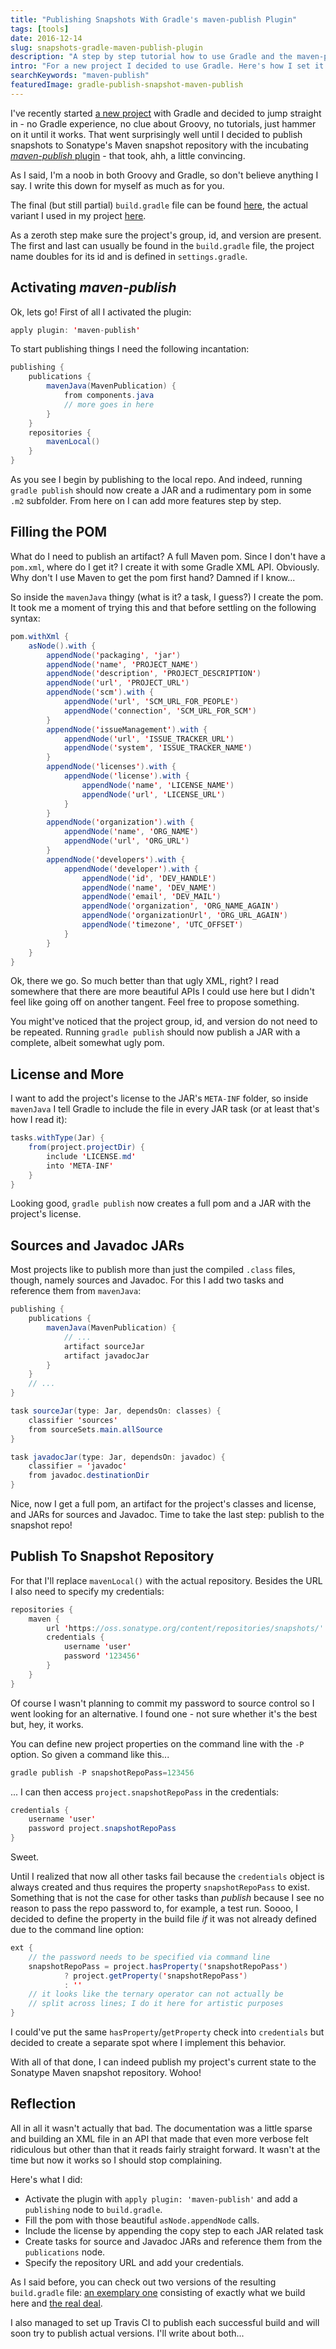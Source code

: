 ```yaml
---
title: "Publishing Snapshots With Gradle's maven-publish Plugin"
tags: [tools]
date: 2016-12-14
slug: snapshots-gradle-maven-publish-plugin
description: "A step by step tutorial how to use Gradle and the maven-publish plugin to publish snapshots to Sonatype's Maven snapshot repo."
intro: "For a new project I decided to use Gradle. Here's how I set it up with the incubating maven-publish plugin to publish snapshots to Sonatype's repository."
searchKeywords: "maven-publish"
featuredImage: gradle-publish-snapshot-maven-publish
---
```


I've recently started [a new project](https://github.com/CodeFX-org/junit-io) with Gradle and decided to jump straight in - no Gradle experience, no clue about Groovy, no tutorials, just hammer on it until it works.
That went surprisingly well until I decided to publish snapshots to Sonatype's Maven snapshot repository with the incubating [*maven-publish* plugin](https://docs.gradle.org/current/userguide/publishing_maven.html) - that took, ahh, a little convincing.

<admonition type="caveat">

As I said, I'm a noob in both Groovy and Gradle, so don't believe anything I say.
I write this down for myself as much as for you.

</admonition>

The final (but still partial) `build.gradle` file can be found [here](https://gist.github.com/nicolaiparlog/d1850ac402f086e1b4fc42f58f5aa365), the actual variant I used in my project [here](https://github.com/CodeFX-org/junit-io/blob/3ab5fee6dfa2c8b99327d0d198fdaa58f044808e/build.gradle).

As a zeroth step make sure the project's group, id, and version are present.
The first and last can usually be found in the `build.gradle` file, the project name doubles for its id and is defined in `settings.gradle`.

## Activating *maven-publish*

Ok, lets go!
First of all I activated the plugin:

```java
apply plugin: 'maven-publish'
```

To start publishing things I need the following incantation:

```java
publishing {
	publications {
		mavenJava(MavenPublication) {
			from components.java
			// more goes in here
		}
	}
	repositories {
		mavenLocal()
	}
}
```

As you see I begin by publishing to the local repo.
And indeed, running `gradle publish` should now create a JAR and a rudimentary pom in some `.m2` subfolder.
From here on I can add more features step by step.

## Filling the POM

What do I need to publish an artifact?
A full Maven pom.
Since I don't have a `pom.xml`, where do I get it?
I create it with some Gradle XML API.
Obviously.
Why don't I use Maven to get the pom first hand?
Damned if I know...

So inside the `mavenJava` thingy (what is it?
a task, I guess?) I create the pom.
It took me a moment of trying this and that before settling on the following syntax:

```java
pom.withXml {
	asNode().with {
		appendNode('packaging', 'jar')
		appendNode('name', 'PROJECT_NAME')
		appendNode('description', 'PROJECT_DESCRIPTION')
		appendNode('url', 'PROJECT_URL')
		appendNode('scm').with {
			appendNode('url', 'SCM_URL_FOR_PEOPLE')
			appendNode('connection', 'SCM_URL_FOR_SCM')
		}
		appendNode('issueManagement').with {
			appendNode('url', 'ISSUE_TRACKER_URL')
			appendNode('system', 'ISSUE_TRACKER_NAME')
		}
		appendNode('licenses').with {
			appendNode('license').with {
				appendNode('name', 'LICENSE_NAME')
				appendNode('url', 'LICENSE_URL')
			}
		}
		appendNode('organization').with {
			appendNode('name', 'ORG_NAME')
			appendNode('url', 'ORG_URL')
		}
		appendNode('developers').with {
			appendNode('developer').with {
				appendNode('id', 'DEV_HANDLE')
				appendNode('name', 'DEV_NAME')
				appendNode('email', 'DEV_MAIL')
				appendNode('organization', 'ORG_NAME_AGAIN')
				appendNode('organizationUrl', 'ORG_URL_AGAIN')
				appendNode('timezone', 'UTC_OFFSET')
			}
		}
	}
}
```

Ok, there we go.
So much better than that ugly XML, right?
I read somewhere that there are more beautiful APIs I could use here but I didn't feel like going off on another tangent.
Feel free to propose something.

You might've noticed that the project group, id, and version do not need to be repeated.
Running `gradle publish` should now publish a JAR with a complete, albeit somewhat ugly pom.

## License and More

I want to add the project's license to the JAR's `META-INF` folder, so inside `mavenJava` I tell Gradle to include the file in every JAR task (or at least that's how I read it):

```java
tasks.withType(Jar) {
	from(project.projectDir) {
		include 'LICENSE.md'
		into 'META-INF'
	}
}
```

Looking good, `gradle publish` now creates a full pom and a JAR with the project's license.

## Sources and Javadoc JARs

Most projects like to publish more than just the compiled `.class` files, though, namely sources and Javadoc.
For this I add two tasks and reference them from `mavenJava`:

```java
publishing {
	publications {
		mavenJava(MavenPublication) {
			// ...
			artifact sourceJar
			artifact javadocJar
		}
	}
	// ...
}

task sourceJar(type: Jar, dependsOn: classes) {
	classifier 'sources'
	from sourceSets.main.allSource
}

task javadocJar(type: Jar, dependsOn: javadoc) {
	classifier = 'javadoc'
	from javadoc.destinationDir
}
```

Nice, now I get a full pom, an artifact for the project's classes and license, and JARs for sources and Javadoc.
Time to take the last step: publish to the snapshot repo!

## Publish To Snapshot Repository

For that I'll replace `mavenLocal()` with the actual repository.
Besides the URL I also need to specify my credentials:

```java
repositories {
	maven {
		url 'https://oss.sonatype.org/content/repositories/snapshots/'
		credentials {
			username 'user'
			password '123456'
		}
	}
}
```

Of course I wasn't planning to commit my password to source control so I went looking for an alternative.
I found one - not sure whether it's the best but, hey, it works.

You can define new project properties on the command line with the `-P` option.
So given a command like this...

```java
gradle publish -P snapshotRepoPass=123456
```

... I can then access `project.snapshotRepoPass` in the credentials:

```java
credentials {
	username 'user'
	password project.snapshotRepoPass
}
```

Sweet.

Until I realized that now all other tasks fail because the `credentials` object is always created and thus requires the property `snapshotRepoPass` to exist.
Something that is not the case for other tasks than *publish* because I see no reason to pass the repo password to, for example, a test run.
Soooo, I decided to define the property in the build file *if* it was not already defined due to the command line option:

```java
ext {
	// the password needs to be specified via command line
	snapshotRepoPass = project.hasProperty('snapshotRepoPass')
			? project.getProperty('snapshotRepoPass')
			: ''
	// it looks like the ternary operator can not actually be
	// split across lines; I do it here for artistic purposes
}
```

I could've put the same `hasProperty`/`getProperty` check into `credentials` but decided to create a separate spot where I implement this behavior.

With all of that done, I can indeed publish my project's current state to the Sonatype Maven snapshot repository.
Wohoo!

## Reflection

All in all it wasn't actually that bad.
The documentation was a little sparse and building an XML file in an API that made that even more verbose felt ridiculous but other than that it reads fairly straight forward.
It wasn't at the time but now it works so I should stop complaining.

Here's what I did:

-   Activate the plugin with `apply plugin: 'maven-publish'` and add a `publishing` node to `build.gradle`.
-   Fill the pom with those beautiful `asNode.appendNode` calls.
-   Include the license by appending the copy step to each JAR related task
-   Create tasks for source and Javadoc JARs and reference them from the `publications` node.
-   Specify the repository URL and add your credentials.

As I said before, you can check out two versions of the resulting `build.gradle` file: [an exemplary one](https://gist.github.com/nicolaiparlog/d1850ac402f086e1b4fc42f58f5aa365) consisting of exactly what we build here and [the real deal](https://github.com/CodeFX-org/junit-io/blob/3ab5fee6dfa2c8b99327d0d198fdaa58f044808e/build.gradle).

I also managed to set up Travis CI to publish each successful build and will soon try to publish actual versions.
I'll write about both...

